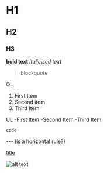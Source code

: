 # H1
## H2
### H3

**bold text**
*italicized text*

> blockquote

OL 
1. First Item
2. Second item
3. Third Item

UL 
-First Item
-Second Item
-Third Item

`code`

--- (is a horizontal rule?)

[title](link)

![alt text](link)
